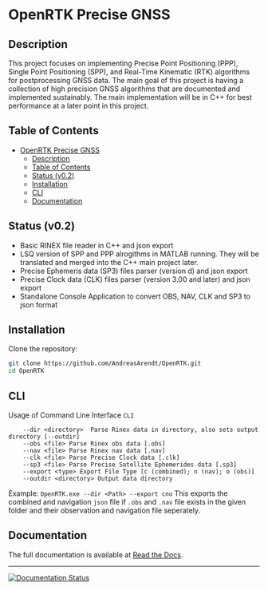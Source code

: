 # OpenRTK Precise GNSS

## Description

This project focuses on implementing Precise Point Positioning (PPP), Single Point Positioning (SPP), and Real-Time Kinematic (RTK) algorithms for postprocessing GNSS data. The main goal of this project is having a collection of high precision GNSS algorithms that are documented and implemented sustainably. The main implementation will be in C++ for best performance at a later point in this project.

## Table of Contents

- [OpenRTK Precise GNSS](#openrtk-precise-gnss)
  - [Description](#description)
  - [Table of Contents](#table-of-contents)
  - [Status (v0.2)](#status-v02)
  - [Installation](#installation)
  - [CLI](#cli)
  - [Documentation](#documentation)

## Status (v0.2)

- Basic RINEX file reader in C++ and json export
- LSQ version of SPP and PPP alrogithms in MATLAB running. They will be translated and merged into the C++ main project later.
- Precise Ephemeris data (SP3) files parser (version d) and json export
- Precise Clock data (CLK) files parser (version 3.00 and later) and json export
- Standalone Console Application to convert OBS, NAV, CLK and SP3 to json format

## Installation

Clone the repository:

   ```bash
   git clone https://github.com/AndreasArendt/OpenRTK.git
   cd OpenRTK
   ```

## CLI
Usage of Command Line Interface `CLI`
```
	--dir <directory>  Parse Rinex data in directory, also sets output directory [--outdir]
	--obs <file> Parse Rinex obs data [.obs]
	--nav <file> Parse Rinex nav data [.nav]
	--clk <file> Parse Precise Clock data [.clk]
	--sp3 <file> Parse Precise Satellite Ephemerides data [.sp3]
	--export <type> Export File Type [c (combined); n (nav); o (obs)]
	--outdir <directory> Output data directory
```

Example:
`OpenRTK.exe --dir <Path> --export cno`
This exports the combined and navigation `json` file if `.obs` and `.nav` file exists in the given folder and their observation and navigation file seperately.

## Documentation                                                               
The full documentation is available at [Read the Docs](https://docopenrtk.readthedocs.io).

---

[![Documentation Status](https://readthedocs.org/projects/docopenrtk/badge/?version=latest)](https://docopenrtk.readthedocs.io/en/latest/?badge=latest)
